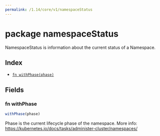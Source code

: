 ```yaml
---
permalink: /1.14/core/v1/namespaceStatus
---
```


# package namespaceStatus

NamespaceStatus is information about the current status of a Namespace.

## Index

* [`fn withPhase(phase)`](#fn-withphase)

## Fields

### fn withPhase

```ts
withPhase(phase)
```

Phase is the current lifecycle phase of the namespace. More info: https://kubernetes.io/docs/tasks/administer-cluster/namespaces/